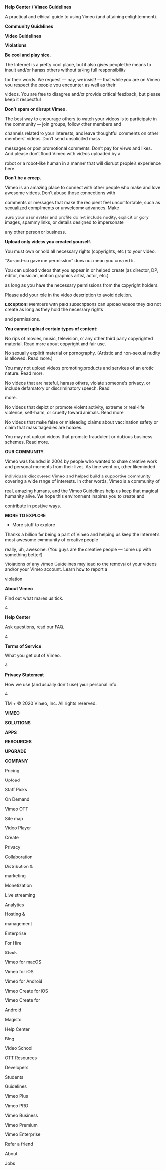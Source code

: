 **Help Center** **/ Vimeo Guidelines**

A practical and ethical guide to using Vimeo (and attaining enlightenment).

**Community Guidelines**

**Video Guidelines**

**Violations**

**Be cool and play nice.**

The Internet is a pretty cool place, but it also gives people the means to insult and/or harass others without taking full responsibility

for their words. We request — nay, we insist! — that while you are on Vimeo you respect the people you encounter, as well as their

videos. You are free to disagree and/or provide critical feedback, but please keep it respectful.

**Don’t spam or disrupt Vimeo.**

The best way to encourage others to watch your videos is to participate in the community — join groups, follow other members and

channels related to your interests, and leave thoughtful comments on other members’ videos. Don’t send unsolicited mass

messages or post promotional comments. Don’t pay for views and likes. And please don’t flood Vimeo with videos uploaded by a

robot or a robot-like human in a manner that will disrupt people’s experience here.

**Don’t be a creep.**

Vimeo is an amazing place to connect with other people who make and love awesome videos. Don’t abuse those connections with

comments or messages that make the recipient feel uncomfortable, such as sexualized compliments or unwelcome advances. Make

sure your user avatar and profile do not include nudity, explicit or gory images, spammy links, or details designed to impersonate

any other person or business.

**Upload only videos you created yourself.**

You must own or hold all necessary rights (copyrights, etc.) to your video.

“So-and-so gave me permission” does not mean you created it.

You can upload videos that you appear in or helped create (as director, DP, editor, musician, motion graphics artist, actor, etc.)

as long as you have the necessary permissions from the copyright holders.

Please add your role in the video description to avoid deletion.

**Exception!** Members with paid subscriptions can upload videos they did not create as long as they hold the necessary rights

and permissions.

**You cannot upload certain types of content:**

No rips of movies, music, television, or any other third party copyrighted material. Read more about copyright and fair use.

No sexually explicit material or pornography. (Artistic and non-sexual nudity is allowed. Read more.)

You may not upload videos promoting products and services of an erotic nature. Read more.

No videos that are hateful, harass others, violate someone's privacy, or include defamatory or discriminatory speech. Read

more.

No videos that depict or promote violent activity, extreme or real-life violence, self-harm, or cruelty toward animals. Read more.

No videos that make false or misleading claims about vaccination safety or claim that mass tragedies are hoaxes.

You may not upload videos that promote fraudulent or dubious business schemes. Read more.

**OUR COMMUNITY**

Vimeo was founded in 2004 by people who wanted to share creative work and personal moments from their lives. As time went on, other likeminded

individuals discovered Vimeo and helped build a supportive community covering a wide range of interests. In other words, Vimeo is a community of

real, amazing humans, and the Vimeo Guidelines help us keep that magical humanity alive. We hope this environment inspires you to create and

contribute in positive ways.

**MORE TO EXPLORE**

+ More stuff to explore

Thanks a billion for being a part of Vimeo and helping us keep the Internet’s most awesome community of creative people

really, uh, awesome. (You guys are the creative people — come up with something better!)

Violations of any Vimeo Guidelines may lead to the removal of your videos and/or your Vimeo account. Learn how to report a

violation

**About Vimeo**

Find out what makes us tick.

4

**Help Center**

Ask questions, read our FAQ.

4

**Terms of Service**

What you get out of Vimeo.

4

**Privacy Statement**

How we use (and usually don't use) your personal info.

4

TM + © 2020 Vimeo, Inc. All rights reserved.

**VIMEO**

**SOLUTIONS**

**APPS**

**RESOURCES**

**UPGRADE**

**COMPANY**

Pricing

Upload

Staff Picks

On Demand

Vimeo OTT

Site map

Video Player

Create

Privacy

Collaboration

Distribution &

marketing

Monetization

Live streaming

Analytics

Hosting &

management

Enterprise

For Hire

Stock

Vimeo for macOS

Vimeo for iOS

Vimeo for Android

Vimeo Create for iOS

Vimeo Create for

Android

Magisto

Help Center

Blog

Video School

OTT Resources

Developers

Students

Guidelines

Vimeo Plus

Vimeo PRO

Vimeo Business

Vimeo Premium

Vimeo Enterprise

Refer a friend

About

Jobs

